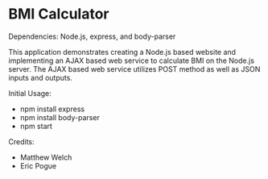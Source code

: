 # BMI Calculator

Dependencies: Node.js, express, and body-parser

This application demonstrates creating a Node.js based website and implementing an AJAX based 
web service to calculate BMI on the Node.js server. The AJAX based web service utilizes POST 
method as well as JSON inputs and outputs.

Initial Usage:
- npm install express
- npm install body-parser
- npm start

Credits:
- Matthew Welch
- Eric Pogue